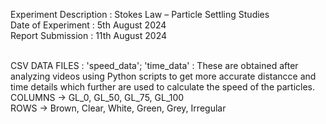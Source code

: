 Experiment Description : Stokes Law – Particle Settling Studies
</br>
Date of Experiment     : 5th August 2024
</br>
Report Submission      : 11th August 2024
</br>

</br>
CSV DATA FILES :
'speed_data'; 'time_data' : These are obtained after analyzing videos using Python scripts to get more accurate distancce and time details which further are used to calculate the speed of the particles.
</br>
COLUMNS -> GL_0, GL_50, GL_75, GL_100
</br>
ROWS -> Brown, Clear, White, Green, Grey, Irregular
